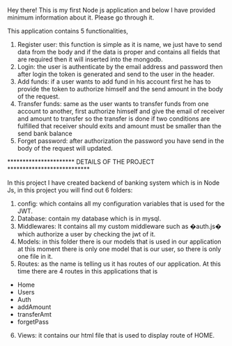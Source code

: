 Hey there! This is my first Node js application and below I have provided minimum information about it. Please go through it.

This application contains 5 functionalities, 
1. Register user: this function is simple as it is name, we just have to send data from the body and if the data is proper and contains all fields that are required then it will inserted into the mongodb.
2. Login: the user is authenticate by the email address and password then after login the token is generated and send to the user in the header.
3. Add funds: if a user wants to add fund in his account first he has to provide the token to authorize himself and the send amount in the body of the request.
4. Transfer funds: same as the user wants to transfer funds from one account to another, first authorize himself and give the email of receiver and amount to transfer so the transfer is done if two conditions are fulfilled that receiver should exits and amount must be smaller than the send bank balance
5. Forget password: after authorization the password you have send in the body of the request will updated.

********************** DETAILS OF THE PROJECT ***************************

In this project I have created backend of banking system which is in Node Js, in this project you will find out 6 folders:
1. config: which contains all my configuration variables that is used for the JWT.
2. Database: contain my database which is in mysql.
3. Middlewares: It contains all my custom middleware such as �auth.js� which authorize a user by checking the jwt of it.
4. Models: in this folder there is our models that is used in our application at this moment there is only one model that is our user, so there is only one file in it.
5. Routes: as the name is telling us it has routes of our application. At this time there are 4 routes in this applications that is 
* Home
* Users
* Auth
* addAmount
* transferAmt
* forgetPass
6. Views: it contains our html file that is used to display route of HOME.


